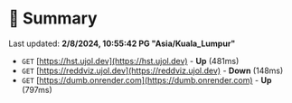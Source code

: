 # 📖 Summary
Last updated: **2/8/2024, 10:55:42 PG "Asia/Kuala_Lumpur"**

- `GET` [https://hst.ujol.dev](https://hst.ujol.dev) - **Up** (481ms)
- `GET` [https://reddviz.ujol.dev](https://reddviz.ujol.dev) - **Down** (148ms)
- `GET` [https://dumb.onrender.com](https://dumb.onrender.com) - **Up** (797ms)
